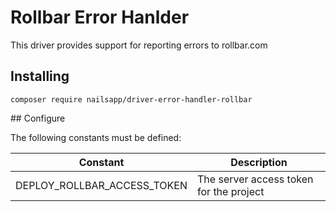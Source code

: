 # Rollbar Error Hanlder

This driver provides support for reporting errors to rollbar.com


## Installing

    composer require nailsapp/driver-error-handler-rollbar


## Configure

The following constants must be defined:

| Constant                    | Description                             |
|-----------------------------|-----------------------------------------|
| DEPLOY_ROLLBAR_ACCESS_TOKEN | The server access token for the project |
